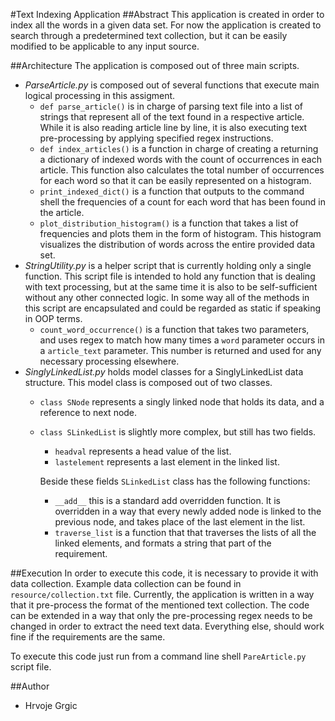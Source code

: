#Text Indexing Application
##Abstract
This application is created in order to index all the words in a given data set.
For now the application is created to search through a predetermined text collection, but it can be easily modified to 
be applicable to any input source. 

##Architecture
The application is composed out of three main scripts.
* _ParseArticle.py_ is composed out of several functions that execute main logical processing in this assigment.
    * `def parse_article()` is in charge of parsing text file into a list of strings that represent all of the text 
    found in a respective article. While it is also reading article line by line, it is also executing text pre-processing 
    by applying specified regex instructions.
    * `def index_articles()` is a function in charge of creating a returning a dictionary of indexed words with the count
    of occurrences in each article. This function also calculates the total number of occurrences for each word
    so that it can be easily represented on a histogram.
    * `print_indexed_dict()` is a function that outputs to the command shell the frequencies of a count for each word that
    has been found in the article. 
    * `plot_distribution_histogram()` is a function that takes a list of frequencies and plots them in the form of histogram.
    This histogram visualizes the distribution of words across the entire provided data set.
* _StringUtility.py_ is a helper script that is currently holding only a single function. This
    script file is intended to hold any function that is dealing with text processing, but at the same time it is also to be self-sufficient 
    without any other connected logic. In some way all of the methods in this script are encapsulated and could be regarded 
    as static if speaking in OOP terms.
    * `count_word_occurrence()` is a function that takes two parameters, and uses regex to match how many times a `word` 
    parameter occurs in a `article_text` parameter. This number is returned and used for any necessary processing elsewhere.
* _SinglyLinkedList.py_ holds model classes for a SinglyLinkedList data structure. This model class is composed out of two classes.
    * `class SNode` represents a singly linked node that holds its data, and a reference to next node.
    * `class SLinkedList` is slightly more complex, but still has two fields. 
        * `headval` represents a head value of the list.
        * `lastelement` represents a last element in the linked list.
      
      Beside these fields `SLinkedList` class has the following functions:
      * `__add__` this is a standard add overridden function. It is overridden in a way that every newly added node is linked
      to the previous node, and takes place of the last element in the list.
      * `traverse_list` is a function that that traverses the lists of all the linked elements,
      and formats a string that part of the requirement.

##Execution
In order to execute this code, it is necessary to provide it with data collection. Example data collection can be found
in `resource/collection.txt` file. Currently, the application is written in a way that it pre-process the format of the 
mentioned text collection. The code can be extended in a way that only the pre-processing regex needs to be changed in order to 
extract the need text data. Everything else, should work fine if the requirements are the same.

To execute this code just run from a command line shell `PareArticle.py` script file.

##Author
* Hrvoje Grgic 